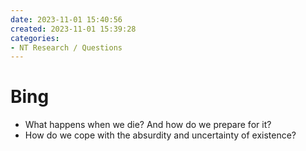 ```yaml
---
date: 2023-11-01 15:40:56
created: 2023-11-01 15:39:28
categories:
- NT Research / Questions
---
```


# Bing

- What happens when we die? And how do we prepare for it?
- How do we cope with the absurdity and uncertainty of existence?